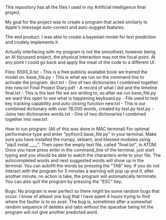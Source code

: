 This repository has all the files I used in my Artificial Intelligence final project. 

My goal for the project was to create a program that acted similarly to Apple's imessage auto-correct and auto-suggest 
features. 

The end product: I was able to create a bayesian model for text prediction and crudely implements it.

Actually interfacing with my program is not the smoothest, however being an AI focussed project, the physical interaction 
was not the focal point. At any point I could go back and apply the meat of the code to a different UI.

Files:
6593_0.txt - This is a free publicly available book we trained the model on.
base_file.py - This is what we run on the command line to activate the program.
dict.txt - One of two dictionaries I combined together into new.txt
Final Project Diary.pdf - A record of what I did and the timeline
final.txt - This is the text file we are writing to, so after we run base_file.py we want this open to see what is happening
keyboard.py - File used to test key tracking capability and auto closing function
new.txt - This is our combined dictionary with over 78,000 words, created by test.py
test.py - Joins two dictionaries
words.txt - One of two dictionaries I combined together into new.txt

How to run program: (All of this was done in MAC terminal)
For optimal performance type and enter "python3 base_file.py" in your terminal. Make sure you have installed the numpy, sklearn, and blessed
modules using "pip3 instal ____". Then open the empty text file, called "final.txt", in ATOM. Once you have press enter in the command_line 
of the terminal, just start typing and you should be able to watch the characters write to your file. The autocompleted words and next suggested
words will show up in the terminal. You can autofill the words by pressing the "TAB" key. If you do not interact with the program for 5 minutes
a warning will pop up and if, after another minute, no action is take, the program will automatically terminate. You can also quit the program 
by pressing the "ESC" key.

Bugs:
No program is ever perfect so there might be some random bugs that occur. I know of atleast one bug that I have spent 4 hours trying to find 
where the faulter is to no avail. The bug is, sometimes after a somewhat random sequence of deletes and tabs without the spacebar being hit 
the program will not give another predicted word.
